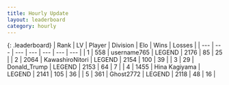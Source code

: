 ```yaml
---
title: Hourly Update
layout: leaderboard
category: hourly
---
```


{: .leaderboard}
| Rank | LV | Player | Division | Elo | Wins | Losses |
| --- | --- | --- | --- | --- | --- | --- |
| <span data-change="0">1</span> | 558 | <span title="ID: 188640">username765</span> | LEGEND | <span data-change="0">2176</span> | <span data-change="0">85</span> | <span data-change="0">25</span> |
| <span data-change="0">2</span> | 2064 | <span title="ID: 164871">KawashiroNitori</span> | LEGEND | <span data-change="5">2154</span> | <span data-change="1">100</span> | <span data-change="0">39</span> |
| <span data-change="1">3</span> | 29 | <span title="ID: 515520">Donald_Trump</span> | LEGEND | <span data-change="16">2153</span> | <span data-change="3">64</span> | <span data-change="0">7</span> |
| <span data-change="-1">4</span> | 1455 | <span title="ID: 315148">Hina Kagiyama</span> | LEGEND | <span data-change="0">2141</span> | <span data-change="0">105</span> | <span data-change="0">36</span> |
| <span data-change="0">5</span> | 361 | <span title="ID: 336637">Ghost2772</span> | LEGEND | <span data-change="0">2118</span> | <span data-change="0">48</span> | <span data-change="0">16</span> |